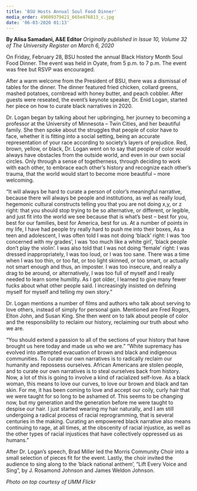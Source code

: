 ```yaml
---
title: 'BSU Hosts Annual Soul Food Dinner'
media_order: 49609379421_665e476813_c.jpg
date: '06-03-2020 01:13'
---
```


**By Alisa Samadani, A&E Editor** _Originally published in Issue 10, Volume 32 of The University Register on March 6, 2020_

On Friday, February 28, BSU hosted the annual Black History Month Soul Food Dinner. The event was held in Oyate, from 5 p.m. to 7 p.m. The event was free but RSVP was encouraged.

After a warm welcome from the President of BSU, there was a dismissal of tables for the dinner. The dinner featured fried chicken, collard greens, mashed potatoes, cornbread with honey butter, and peach cobbler. After guests were reseated, the event’s keynote speaker, Dr. Enid Logan, started her piece on how to curate black narratives in 2020.

Dr. Logan began by talking about her upbringing, her journey to becoming a professor at the University of Minnesota – Twin Cities, and her beautiful family. She then spoke about the struggles that people of color have to face, whether it is fitting into a social setting, being an accurate representation of your race according to society’s layers of prejudice. Red, brown, yellow, or black, Dr. Logan went on to say that people of color would always have obstacles from the outside world, and even in our own social circles. Only through a sense of togetherness, through deciding to work with each other, to embrace each other’s history and recognize each other’s trauma, that the world would start to become more beautiful – more welcoming.

“It will always be hard to curate a person of color’s meaningful narrative, because there will always be people and institutions, as wel as really loud, hegemonic cultural constructs telling you that you are not doing x,y, or z right: that you should stop trying to be so alternative, or different, or legible, and just fit into the world we see because that is what’s best – best for you, best for our families, best for America, best for us. At a number of points in my life, I have had people try really hard to push me into their boxes, As a teen and adolescent, I was often told I was not doing ‘black’ right: I was ‘too concerned with my grades’, I was ‘too much like a white girl’, ‘black people don’t play the violin’. I was also told that I was not doing ‘female’ right: I was dressed inappropriately, I was too loud, or I was too sane. There was a time when I was too thin, or too fat, or too light skinned, or too smart, or actually not smart enough and thus, an imposter. I was too insecure, and really a drag to be around, or alternatively, I was too full of myself and I really needed to learn some humility. As I got older, I learned to give many fewer fucks about what other people said. I increasingly insisted on defining myself for myself and telling my own story.”

Dr. Logan mentions a number of films and authors who talk about serving to love others, instead of simply for personal gain. Mentioned are Fred Rogers, Elton John, and Susan King. She then went on to talk about people of color and the responsibility to reclaim our history, reclaiming our truth about who we are. 

“You should extend a passion to all of the sections of your history that have brought us here today and made us who we are.” “White supremacy has evolved into attempted evacuation of brown and black and indigenous  communities. To curate our own narratives is to radically reclaim our humanity and repossess ourselves. African Americans are stolen people, and to curate our own narratives is to steal ourselves back from history. Now, a lot of this is going to involve a kind of racialized self-love. As a black woman, this means to love our curves, to love our brown and black and tan skin. For me, it has been coming to love and accept our coily, curly hair that we were taught for so long to be ashamed of. This seems to be changing now, but my generation and the generation before me were taught to despise our hair. I just started wearing my hair naturally, and I am still undergoing a radical process of racial reprogramming, that is several centuries in the making. Curating an empowered black narrative also means continuing to rage, at all times, at the obscenity of racial injustice, as well as the other types of racial injustices that have collectively oppressed us as humans.”

After Dr. Logan’s speech, Brad Miller led the Morris Community Choir into a small selection of pieces fit for the event. Lastly, the choir invited the audience to sing along to the ‘black national anthem’, “Lift Every Voice and Sing”, by J. Rosamond Johnson and James Weldon Johnson.

_Photo on top courtesy of UMM Flickr_